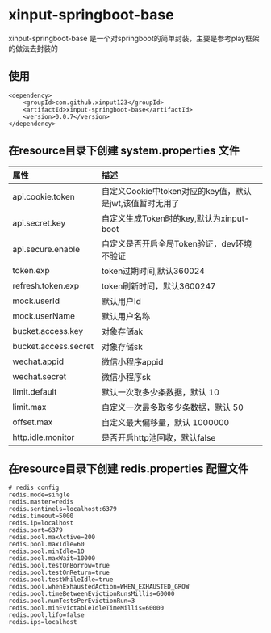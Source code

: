 # xinput-springboot-base
xinput-springboot-base 是一个对springboot的简单封装，主要是参考play框架的做法去封装的

## 使用
```$xslt
<dependency>
    <groupId>com.github.xinput123</groupId>
    <artifactId>xinput-springboot-base</artifactId>
    <version>0.0.7</version>
</dependency>
```

## 在resource目录下创建 system.properties 文件
| 属性 | 描述 |
| :--- | :--- |
| api.cookie.token      | 自定义Cookie中token对应的key值，默认是jwt,该值暂时无用了
| api.secret.key        | 自定义生成Token时的key,默认为xinput-boot
| api.secure.enable     | 自定义是否开启全局Token验证，dev环境不验证
| token.exp             | token过期时间,默认360024
| refresh.token.exp     | token刷新时间，默认3600247
| mock.userId           | 默认用户Id
| mock.userName         | 默认用户名称
| bucket.access.key     | 对象存储ak
| bucket.access.secret  | 对象存储sk
| wechat.appid          | 微信小程序appid
| wechat.secret         | 微信小程序sk
| limit.default         | 默认一次取多少条数据，默认 10
| limit.max             | 自定义一次最多取多少条数据，默认 50
| offset.max            | 自定义最大偏移量，默认 1000000
| http.idle.monitor     | 是否开启http池回收，默认false

## 在resource目录下创建 redis.properties 配置文件
```
# redis config
redis.mode=single
redis.master=redis
redis.sentinels=localhost:6379
redis.timeout=5000
redis.ip=localhost
redis.port=6379
redis.pool.maxActive=200
redis.pool.maxIdle=60
redis.pool.minIdle=10
redis.pool.maxWait=10000
redis.pool.testOnBorrow=true
redis.pool.testOnReturn=true
redis.pool.testWhileIdle=true
redis.pool.whenExhaustedAction=WHEN_EXHAUSTED_GROW
redis.pool.timeBetweenEvictionRunsMillis=60000
redis.pool.numTestsPerEvictionRun=3
redis.pool.minEvictableIdleTimeMillis=60000
redis.pool.lifo=false
redis.ips=localhost
```